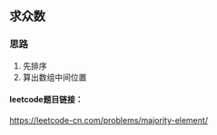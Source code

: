## 求众数
### 思路

1. 先排序
2. 算出数组中间位置


#### leetcode题目链接：
https://leetcode-cn.com/problems/majority-element/





